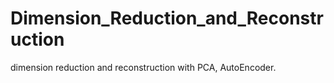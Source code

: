 # Dimension_Reduction_and_Reconstruction
dimension reduction and reconstruction with PCA, AutoEncoder.
